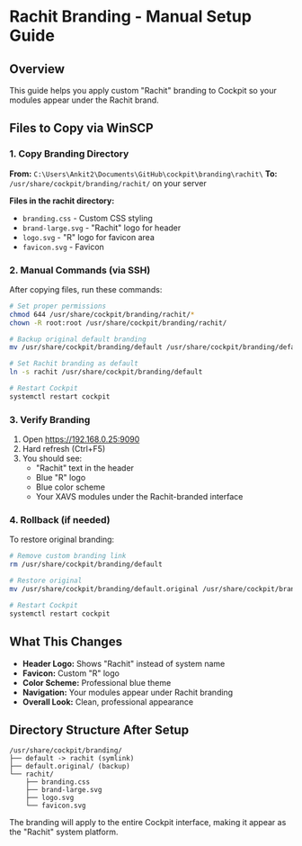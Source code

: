 # Rachit Branding - Manual Setup Guide

## Overview
This guide helps you apply custom "Rachit" branding to Cockpit so your modules appear under the Rachit brand.

## Files to Copy via WinSCP

### 1. Copy Branding Directory
**From:** `C:\Users\Ankit2\Documents\GitHub\cockpit\branding\rachit\`
**To:** `/usr/share/cockpit/branding/rachit/` on your server

**Files in the rachit directory:**
- `branding.css` - Custom CSS styling
- `brand-large.svg` - "Rachit" logo for header
- `logo.svg` - "R" logo for favicon area
- `favicon.svg` - Favicon

### 2. Manual Commands (via SSH)

After copying files, run these commands:

```bash
# Set proper permissions
chmod 644 /usr/share/cockpit/branding/rachit/*
chown -R root:root /usr/share/cockpit/branding/rachit/

# Backup original default branding
mv /usr/share/cockpit/branding/default /usr/share/cockpit/branding/default.original

# Set Rachit branding as default
ln -s rachit /usr/share/cockpit/branding/default

# Restart Cockpit
systemctl restart cockpit
```

### 3. Verify Branding

1. Open https://192.168.0.25:9090
2. Hard refresh (Ctrl+F5)
3. You should see:
   - "Rachit" text in the header
   - Blue "R" logo
   - Blue color scheme
   - Your XAVS modules under the Rachit-branded interface

### 4. Rollback (if needed)

To restore original branding:

```bash
# Remove custom branding link
rm /usr/share/cockpit/branding/default

# Restore original
mv /usr/share/cockpit/branding/default.original /usr/share/cockpit/branding/default

# Restart Cockpit
systemctl restart cockpit
```

## What This Changes

- **Header Logo:** Shows "Rachit" instead of system name
- **Favicon:** Custom "R" logo
- **Color Scheme:** Professional blue theme
- **Navigation:** Your modules appear under Rachit branding
- **Overall Look:** Clean, professional appearance

## Directory Structure After Setup

```
/usr/share/cockpit/branding/
├── default -> rachit (symlink)
├── default.original/ (backup)
└── rachit/
    ├── branding.css
    ├── brand-large.svg
    ├── logo.svg
    └── favicon.svg
```

The branding will apply to the entire Cockpit interface, making it appear as the "Rachit" system platform.